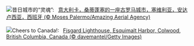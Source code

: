 ![](https://www.bing.com/th?id=OHR.ItalicaRuins_ZH-CN5932138207_UHD.jpg&w=1000)昔日城市的“灵魂”:&nbsp;&ensp;[意大利卡，桑蒂蓬塞的一座古罗马城市，塞维利亚，安达卢西亚，西班牙 (© Moses Palermo/Amazing Aerial Agency)](https://www.bing.com/th?id=OHR.ItalicaRuins_ZH-CN5932138207_UHD.jpg)
<br><br/>
![](https://www.bing.com/th?id=OHR.FisgardLighthouse_EN-US3880792118_UHD.jpg&w=1000)Cheers to Canada!:&nbsp;&ensp;[Fisgard Lighthouse, Esquimalt Harbor, Colwood, British Columbia, Canada (© davemantel/Getty Images)](https://www.bing.com/th?id=OHR.FisgardLighthouse_EN-US3880792118_UHD.jpg)
<br><br/>
